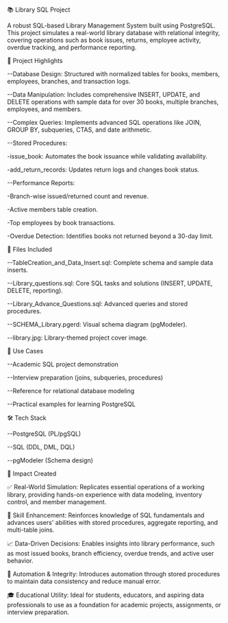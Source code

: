 📚 Library SQL Project



A robust SQL-based Library Management System built using PostgreSQL. This project simulates a real-world library database with relational integrity, covering operations such as book issues, returns, employee activity, overdue tracking, and performance reporting.



🚀 Project Highlights

--Database Design: Structured with normalized tables for books, members, employees, branches, and transaction logs.

--Data Manipulation: Includes comprehensive INSERT, UPDATE, and DELETE operations with sample data for over 30 books, multiple branches, employees, and members.

--Complex Queries: Implements advanced SQL operations like JOIN, GROUP BY, subqueries, CTAS, and date arithmetic.

--Stored Procedures:

-issue_book: Automates the book issuance while validating availability.

-add_return_records: Updates return logs and changes book status.

--Performance Reports:

-Branch-wise issued/returned count and revenue.

-Active members table creation.

-Top employees by book transactions.

-Overdue Detection: Identifies books not returned beyond a 30-day limit.




📁 Files Included

--TableCreation_and_Data_Insert.sql: Complete schema and sample data inserts.

--Library_questions.sql: Core SQL tasks and solutions (INSERT, UPDATE, DELETE, reporting).

--Library_Advance_Questions.sql: Advanced queries and stored procedures.

--SCHEMA_Library.pgerd: Visual schema diagram (pgModeler).

--library.jpg: Library-themed project cover image.





📌 Use Cases

--Academic SQL project demonstration

--Interview preparation (joins, subqueries, procedures)

--Reference for relational database modeling

--Practical examples for learning PostgreSQL





🛠 Tech Stack

--PostgreSQL (PL/pgSQL)

--SQL (DDL, DML, DQL)

--pgModeler (Schema design)





🌟 Impact Created

✅ Real-World Simulation: Replicates essential operations of a working library, providing hands-on experience with data modeling, inventory control, and member management.

🧠 Skill Enhancement: Reinforces knowledge of SQL fundamentals and advances users' abilities with stored procedures, aggregate reporting, and multi-table joins.

📈 Data-Driven Decisions: Enables insights into library performance, such as most issued books, branch efficiency, overdue trends, and active user behavior.

🔁 Automation & Integrity: Introduces automation through stored procedures to maintain data consistency and reduce manual error.

🎓 Educational Utility: Ideal for students, educators, and aspiring data professionals to use as a foundation for academic projects, assignments, or interview preparation.










